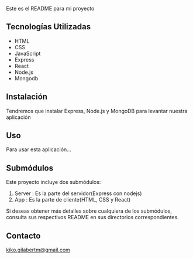 
Este es el README para mi proyecto


## Tecnologías Utilizadas

- HTML
- CSS
- JavaScript
- Express
- React
- Node.js
- Mongodb

## Instalación

Tendremos que instalar Express, Node.js y MongoDB para levantar nuestra aplicación

## Uso

Para usar esta aplicación...

## Submódulos

Este proyecto incluye dos submódulos:

1. Server : Es la parte del servidor(Express con nodejs)
2. App : Es la parte de cliente(HTML, CSS y React)

Si deseas obtener más detalles sobre cualquiera de los submódulos, consulta sus respectivos README en sus directorios correspondientes.

## Contacto

kiko.gilabertm@gmail.com
